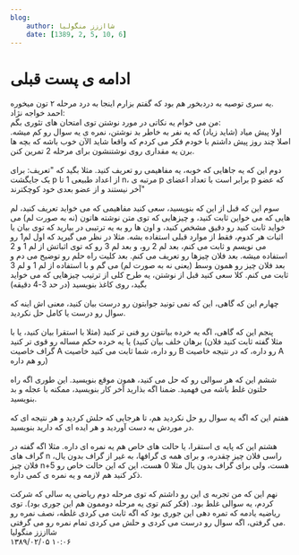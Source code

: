 ```yaml
---
blog:
    author: شااززز منگولیا
    date: [1389, 2, 5, 10, 6]
---
```

# ادامه ی پست قبلی

<div class="cnt">
یه سری توصیه به دردبخور هم بود که گفتم بزارم اینجا به درد مرحله ۲ تون میخوره.<br/>احمد خواجه نژاد:<br/>من می خوام یه نکاتی در مورد نوشتن توی امتحان های تئوری بگم:<br/>اولا پیش میاد (شاید زیاد) که یه نفر به خاطر بد نوشتن، نمره ی یه سوال رو
کم میشه. اصلا چند روز پیش داشتم با خودم فکر می کردم که واقعا شاید الآن
خوب باشه که بچه ها برن یه مقداری روی نوشتنشون برای مرحله 2 تمرین کنن.<br/><br/>دوم این که یه جاهایی که خوبه، یه مفاهیمی رو تعریف کنید. مثلا بگید که
"تعریف: برای یک جایگشت p از اعداد طبیعی 1 تا n، مرتبه ی p برابر است با
تعداد اعضای p که عضو آخر نیستند و از عضو بعدی خود کوچکترند"<br/><br/>سوم این که قبل از این که بنویسید، سعی کنید مفاهیمی که می خواید تعریف
کنید، لم هایی که می خواین ثابت کنید، و چیزهایی که توی متن نوشته هاتون
(نه به صورت لم) می خواید ثابت کنید رو دقیق مشخص کنید، و اون ها رو به یه
ترتیبی در بیارید که توی بیان یا اثبات هر کدوم، فقط از موارد قبلی
استفاده بشه. مثلا در نظر می گیرید که اول لم1 رو می نویسم و ثابت می کنم،
بعد لم 2 رو، و بعد لم 3 رو که توی اثباتش از لم 1 و 2 استفاده میشه. بعد
فلان چیزها رو تعریف می کنم. بعد کلیت راه حلم رو توضیح می دم و بعد فلان
چیز رو همون وسط (یعنی نه به صورت لم) می گم و با استفاده از لم 1 و لم 3
ثابت می کنم. کلا سعی کنید قبل از نوشتن، یه طرح کلی از ترتیب چیزهایی که
می خواید بگید، روی کاغذ بنویسید (در حد 3-4 دقیقه)<br/><br/>چهارم این که گاهی، این که نمی تونید جوابتون رو درست بیان کنید، معنی اش اینه که سوال رو درست یا کامل حل نکردید.<br/><br/>پنجم این که گاهی، اگه یه خرده بیانتون رو فنی تر کنید (مثلا با استقرا
بیان کنید، یا با برهان خلف بیان کنید) یا یه خرده حکم مساله رو قوی تر
کنید (مثلا گفته ثابت کنید فلان گراف خاصیت A رو داره، شما ثابت می کنید
خاصیت B رو داره، که در نتیجه خاصیت A رو هم داره)<br/><br/>ششم این که هر سوالی رو که حل می کنید، همون موقع بنویسید. این طوری اگه
راه حلتون غلط باشه می فهمید. ضمنا اگه بذارید آخر کار بنویسید، ممکنه با
عجله و بد بنویسید.<br/><br/>هفتم این که اگه یه سوال رو حل نکردید هم، تا هرجایی که حلش کردید و هر
نتیجه ای که در موردش به دست آوردید و هر ایده ای که دارید بنویسید.<br/><br/>هشتم این که پایه ی استقرا، یا حالت های خاص هم یه نمره ای داره. مثلا اگه
گفته در گراف های n راسی فلان چیز چقدره، و برای همه ی گرافها، به غیر از
گراف بدون یال، فلان چیز n+5 هست، ولی برای گراف بدون یال مثلا 0 هست، این
که این حالت خاص رو ذکر کنید هم لازمه و یه نمره ی کمی داره.<br/><br/>نهم این که من تجربه ی این رو داشتم که توی مرحله دوم ریاضی یه سالی که
شرکت کردم، یه سوالی غلط بود. (فکر کنم توی یه مرحله دوممون هم این جوری
بود). توی ریاضیه یادمه که تمره دهی این جوری بود که اگه ثابت می کردی
غلطه، نصف نمره رو می گرفتی، اگه سوال رو درست می کردی و حلش می کردی تمام
نمره رو می گرفتی.<br/>
</div>

<div class="blog-info">
    <div class="blog-author">شااززز منگولیا</div>
    <div class="blog-date">۱۳۸۹/۰۲/۰۵ ۱۰:۰۶</div>
</div>

